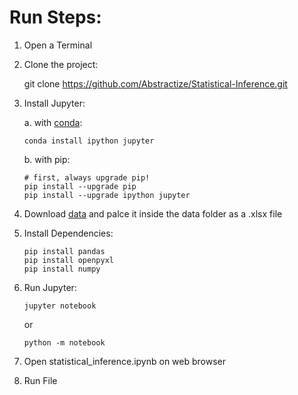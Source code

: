 # Run Steps:
1. Open a Terminal
2. Clone the project:

    git clone https://github.com/Abstractize/Statistical-Inference.git

3. Install Jupyter:

    a. with [conda](https://www.anaconda.com/download):
    ```
    conda install ipython jupyter
    ```
    b. with pip:
    ```
    # first, always upgrade pip!
    pip install --upgrade pip
    pip install --upgrade ipython jupyter
    ```
4. Download [data](https://tecdigital.tec.ac.cr/dotlrn/classes/E/EL4702/S-1-2021.CA.EL4702.3/file-storage/view/Tareas%2Ftarea-2%2FConjunto_datos_tarea2.xlsx) and palce it inside the data folder as a .xlsx file
5. Install Dependencies:
    ```
    pip install pandas
    pip install openpyxl
    pip install numpy
    ```
6. Run Jupyter:
    ```
    jupyter notebook
    ```   
    or
    ```   
    python -m notebook
    ```    
7. Open statistical_inference.ipynb on web browser
8. Run File
